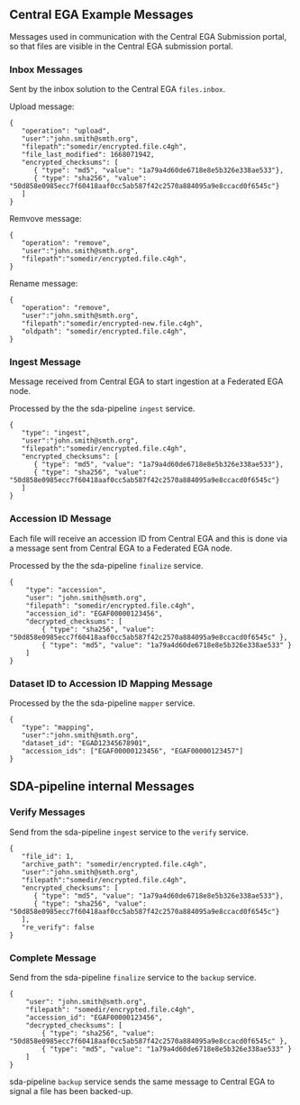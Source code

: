 ## Central EGA Example Messages

Messages used in communication with the Central EGA Submission portal, so that files are visible in the Central EGA submission portal.

### Inbox Messages

Sent by the inbox solution to the Central EGA `files.inbox`.

Upload message:
```
{
   "operation": "upload",
   "user":"john.smith@smth.org",
   "filepath":"somedir/encrypted.file.c4gh",
   "file_last_modified": 1668071942,
   "encrypted_checksums": [
      { "type": "md5", "value": "1a79a4d60de6718e8e5b326e338ae533"},
      { "type": "sha256", "value": "50d858e0985ecc7f60418aaf0cc5ab587f42c2570a884095a9e8ccacd0f6545c"}
   ]
}
```

Remvove message:

```
{
   "operation": "remove",
   "user":"john.smith@smth.org",
   "filepath":"somedir/encrypted.file.c4gh",
}
```


Rename message:

```
{
   "operation": "remove",
   "user":"john.smith@smth.org",
   "filepath":"somedir/encrypted-new.file.c4gh",
   "oldpath": "somedir/encrypted.file.c4gh",
}
```

### Ingest Message

Message received from Central EGA to start ingestion at a Federated EGA node.

Processed by the the sda-pipeline `ingest` service.

```
{
   "type": "ingest",
   "user":"john.smith@smth.org",
   "filepath":"somedir/encrypted.file.c4gh",
   "encrypted_checksums": [
      { "type": "md5", "value": "1a79a4d60de6718e8e5b326e338ae533"},
      { "type": "sha256", "value": "50d858e0985ecc7f60418aaf0cc5ab587f42c2570a884095a9e8ccacd0f6545c"}
   ]
}
```

### Accession ID Message

Each file will receive an accession ID from Central EGA and this is done via a message sent from Central EGA to a Federated EGA node.

Processed by the the sda-pipeline `finalize` service.
```
{
    "type": "accession",
    "user": "john.smith@smth.org",
    "filepath": "somedir/encrypted.file.c4gh",
    "accession_id": "EGAF00000123456",
    "decrypted_checksums": [ 
        { "type": "sha256", "value": "50d858e0985ecc7f60418aaf0cc5ab587f42c2570a884095a9e8ccacd0f6545c" },
        { "type": "md5", "value": "1a79a4d60de6718e8e5b326e338ae533" }
    ]
}
```

### Dataset ID to Accession ID Mapping Message

Processed by the the sda-pipeline `mapper` service.

```
{
   "type": "mapping",
   "user":"john.smith@smth.org",
   "dataset_id": "EGAD12345678901",
   "accession_ids": ["EGAF00000123456", "EGAF00000123457"]
}
```


## SDA-pipeline internal Messages

### Verify Messages

Send from the sda-pipeline `ingest` service to the `verify` service.

```
{
   "file_id": 1,
   "archive_path": "somedir/encrypted.file.c4gh",
   "user":"john.smith@smth.org",
   "filepath":"somedir/encrypted.file.c4gh",
   "encrypted_checksums": [
      { "type": "md5", "value": "1a79a4d60de6718e8e5b326e338ae533"},
      { "type": "sha256", "value": "50d858e0985ecc7f60418aaf0cc5ab587f42c2570a884095a9e8ccacd0f6545c"}
   ],
   "re_verify": false
}
```

### Complete Message

Send from the sda-pipeline `finalize` service to the `backup` service.

```
{
    "user": "john.smith@smth.org",
    "filepath": "somedir/encrypted.file.c4gh",
    "accession_id": "EGAF00000123456",
    "decrypted_checksums": [ 
        { "type": "sha256", "value": "50d858e0985ecc7f60418aaf0cc5ab587f42c2570a884095a9e8ccacd0f6545c" },
        { "type": "md5", "value": "1a79a4d60de6718e8e5b326e338ae533" }
    ]
}
```

sda-pipeline `backup` service sends the same message to Central EGA to signal a file has been backed-up.
